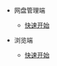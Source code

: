 * 网盘管理端
  
  * [快速开始](/zh-cn/admin/quickstart.md)

* 浏览端
  
  * [快速开始](/zh-cn/viewer/quickstart.md)

